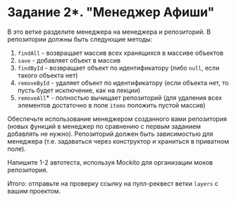 # Задание 2*. "Менеджер Афиши"

В это ветке разделите менеджера на менеджера и репозиторий. В репозитории должны быть следующие методы:

1. `findAll` - возвращает массив всех хранящихся в массиве объектов
1. `save` - добавляет объект в массив
1. `findById` - возвращает объект по идентификатору (либо `null`, если такого объекта нет)
1. `removeById` - удаляет объект по идентификатору (если объекта нет, то пусть будет исключение, как на лекции)
1. `removeAll`* - полностью вычищает репозиторий (для удаления всех элементов достаточно в поле `items` положить пустой массив)

Обеспечьте использование менеджером созданного вами репозитория (новых функций в менеджер по сравнению с первым заданием добавлять не нужно). Репозиторий должен быть зависимостью для менеджера (т.е. задаваться через конструктор и храниться в приватном поле).

Напишите 1-2 автотеста, используя Mockito для организации моков репозитория.

Итого: отправьте на проверку ссылку на пулл-реквест ветки `layers` с вашим проектом.
